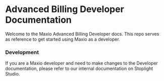 # Advanced Billing Developer Documentation

Welcome to the Maxio Advanced Billing Developer docs. This repo serves as reference to get started using Maxio as a developer.

### Development

If you are a Maxio developer and need to make changes to the Developer documentation, please refer to our internal documentation on Stoplight Studio.
